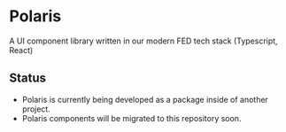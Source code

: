 # Polaris

A UI component library written in our modern FED tech stack (Typescript, React)

## Status

- Polaris is currently being developed as a package inside of another project.
- Polaris components will be migrated to this repository soon.
